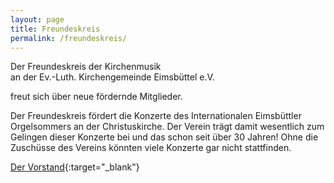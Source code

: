 ```yaml
---
layout: page
title: Freundeskreis
permalink: /freundeskreis/
---
```


Der Freundeskreis der Kirchenmusik  
an der Ev.-Luth. Kirchengemeinde Eimsbüttel e.V.

freut sich über neue fördernde Mitglieder.

Der Freundeskreis fördert die Konzerte des Internationalen Eimsbüttler Orgelsommers an der Christuskirche. Der Verein trägt damit wesentlich zum Gelingen dieser Konzerte bei und das schon seit über 30 Jahren! Ohne die Zuschüsse des Vereins könnten viele Konzerte gar nicht stattfinden.

[Der Vorstand](http://pdf.ieor.de/ieor_freundeskreis.pdf){:target="_blank"}

